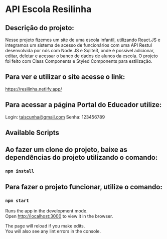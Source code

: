# API Escola Resilinha

## Descrição do projeto:

Nesse projeto fizemos um site de uma escola infantil, utilizando React.JS e integramos um sistema de acesso de funcionários com uma API Restul desenvolvida por nós com Node.JS e Sqlite3, onde é possível adicionar, editar, deletar e acessar o banco de dados de alunos da escola. O projeto foi feito com Class Components e Styled Components para estilização.

## Para ver e utilizar o site acesse o link: 

https://resilinha.netlify.app/

## Para acessar a página Portal do Educador utilize:

Login: taiscunha@gmail.com Senha: 123456789

## Available Scripts

## Ao fazer um clone do projeto, baixe as dependências do projeto utilizando o comando:

### `npm install`

## Para fazer o projeto funcionar, utilize o comando:

### `npm start`


Runs the app in the development mode.\
Open [http://localhost:3000](http://localhost:3000) to view it in the browser.

The page will reload if you make edits.\
You will also see any lint errors in the console.


